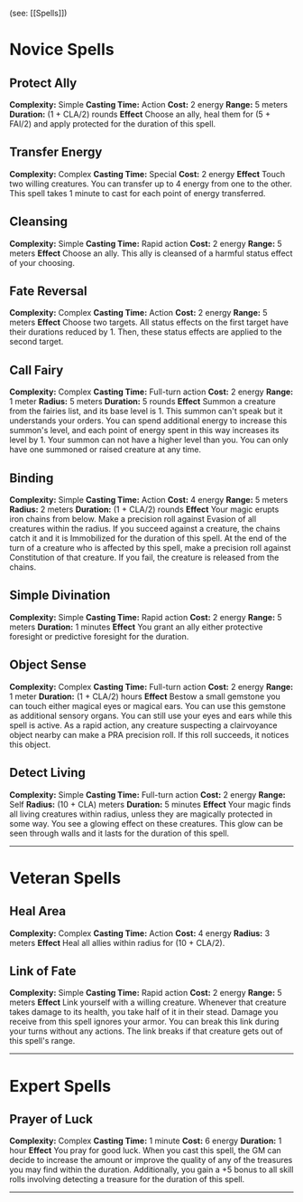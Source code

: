 (see: [[Spells]])

# Novice Spells
## Protect Ally
**Complexity:** Simple
**Casting Time:** Action
**Cost:** 2 energy
**Range:** 5 meters
**Duration:** (1 + CLA/2) rounds
**Effect**
	Choose an ally, heal them for (5 + FAI/2) and apply protected for the duration of this spell.

## Transfer Energy
**Complexity:** Complex
**Casting Time:** Special
**Cost:** 2 energy
**Effect**
	Touch two willing creatures. You can transfer up to 4 energy from one to the other. This spell takes 1 minute to cast for each point of energy transferred.

## Cleansing
**Complexity:** Simple
**Casting Time:** Rapid action
**Cost:** 2 energy
**Range:** 5 meters
**Effect**
	Choose an ally. This ally is cleansed of a harmful status effect of your choosing.

## Fate Reversal
**Complexity:** Complex
**Casting Time:** Action 
**Cost:** 2 energy
**Range:** 5 meters
**Effect**
	Choose two targets. 
	All status effects on the first target have their durations reduced by 1. Then, these status effects are applied to the second target.

## Call Fairy
**Complexity:** Complex
**Casting Time:** Full-turn action
**Cost:** 2 energy
**Range:** 1 meter
**Radius:** 5 meters
**Duration:** 5 rounds
**Effect**
	Summon a creature from the fairies list, and its base level is 1. This summon can't speak but it understands your orders. 
	You can spend additional energy to increase this summon's level, and each point of energy spent in this way increases its level by 1. Your summon can not have a higher level than you.
	You can only have one summoned or raised creature at any time. 

## Binding
**Complexity:** Simple
**Casting Time:** Action 
**Cost:** 4 energy
**Range:** 5 meters
**Radius:** 2 meters
**Duration:** (1 + CLA/2) rounds
**Effect**
	Your magic erupts iron chains from below. Make a precision roll against Evasion of all creatures within the radius. If you succeed against a creature, the chains catch it and it is Immobilized for the duration of this spell. At the end of the turn of a creature who is affected by this spell, make a precision roll against Constitution of that creature. If you fail, the creature is released from the chains.

## Simple Divination
**Complexity:** Simple
**Casting Time:** Rapid action
**Cost:** 2 energy
**Range:** 5 meters
**Duration:** 1 minutes
**Effect**
	You grant an ally either protective foresight or predictive foresight for the duration.

## Object Sense
**Complexity:** Complex
**Casting Time:** Full-turn action
**Cost:** 2 energy
**Range:** 1 meter
**Duration:** (1 + CLA/2) hours
**Effect**
	Bestow a small gemstone you can touch either magical eyes or magical ears. You can use this gemstone as additional sensory organs. You can still use your eyes and ears while this spell is active.
	As a rapid action, any creature suspecting a clairvoyance object nearby can make a PRA precision roll. If this roll succeeds, it notices this object.

## Detect Living
**Complexity:** Simple
**Casting Time:** Full-turn action
**Cost:** 2 energy
**Range:** Self
**Radius:** (10 + CLA) meters
**Duration:** 5 minutes
**Effect**
    Your magic finds all living creatures within radius, unless they are magically protected in some way. You see a glowing effect on these creatures. This glow can be seen through walls and it lasts for the duration of this spell.



---
# Veteran Spells
## Heal Area
**Complexity:** Complex
**Casting Time:** Action 
**Cost:** 4 energy
**Radius:** 3 meters
**Effect**
	Heal all allies within radius for (10 + CLA/2). 

## Link of Fate
**Complexity:** Simple
**Casting Time:** Rapid action
**Cost:** 2 energy
**Range:** 5 meters
**Effect**
	Link yourself with a willing creature. Whenever that creature takes damage to its health, you take half of it in their stead. Damage you receive from this spell ignores your armor.
	You can break this link during your turns without any actions. The link breaks if that creature gets out of this spell's range.

---
# Expert Spells
## Prayer of Luck
**Complexity:** Complex
**Casting Time:** 1 minute
**Cost:** 6 energy
**Duration:** 1 hour
**Effect**
	You pray for good luck​. When you cast this spell, the GM can decide to increase the amount or improve the quality of any of the treasures you may find within the duration. 
	Additionally, you gain a +5 bonus to all skill rolls involving detecting a treasure for the duration of this spell. 

---